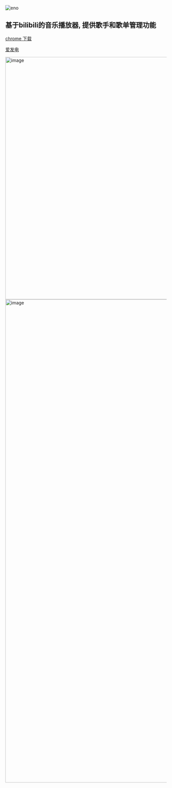 ![eno](https://github.com/user-attachments/assets/40c51e6a-02c4-44c5-89e3-00862a0856de)

## 基于bilibili的音乐播放器, 提供歌手和歌单管理功能

[chrome 下载](https://chromewebstore.google.com/detail/eno-m/hjcdffalgapcchmopkbnkljenlglloln?hl=zh-CN&utm_source=ext_sidebar)

[爱发电](https://afdian.com/a/meanc)

<img width="758" alt="image" src="https://github.com/user-attachments/assets/27553eab-3a97-4bde-bd2e-de18e6429640">

<img width="1511" alt="image" src="https://github.com/user-attachments/assets/8e5faae6-4e57-4e0d-b13f-ac6b036a611f">

